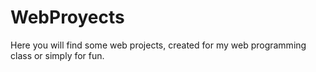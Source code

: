 # WebProyects
Here you will find some web projects, created for my web programming class or simply for fun.
